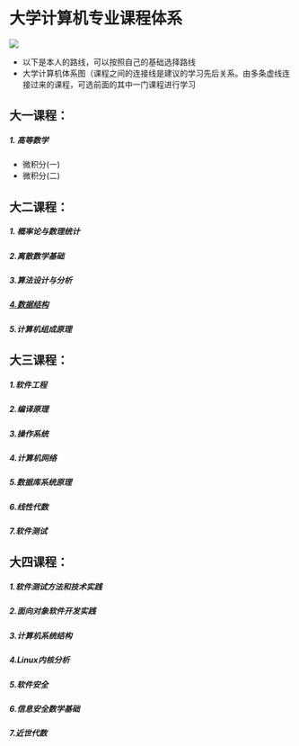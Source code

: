 # 大学计算机专业课程体系
![](https://github.com/hjj5258/UniversityComputerProfessionalCourseSystem/blob/master/Photo/all.png)
- 以下是本人的路线，可以按照自己的基础选择路线
- 大学计算机体系图（课程之间的连接线是建议的学习先后关系。由多条虚线连接过来的课程，可选前面的其中一门课程进行学习
## 大一课程：
##### 1. 高等数学
- 微积分(一)
- 微积分(二)
## 大二课程：
##### 1. 概率论与数理统计
##### 2.离散数学基础
##### 3.算法设计与分析 
##### [4.数据结构](https://github.com/hjj5258/UniversityComputerProfessionalCourseSystem/tree/master/DataStructure)
##### 5.计算机组成原理 
## 大三课程：
##### 1.软件工程 
##### 2.编译原理
##### 3.操作系统 
##### 4.计算机网络 
##### 5.数据库系统原理 
##### 6.线性代数
##### 7.软件测试
## 大四课程：
##### 1.软件测试方法和技术实践
##### 2.面向对象软件开发实践 
##### 3.计算机系统结构 
##### 4.Linux内核分析
##### 5.软件安全 
##### 6.信息安全数学基础
##### 7.近世代数
